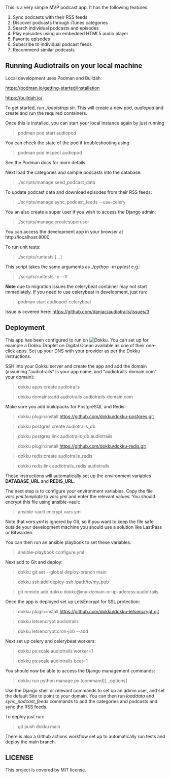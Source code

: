 This is a very simple MVP podcast app. It has the following features:

1. Sync podcasts with their RSS feeds
2. Discover podcasts through iTunes categories
3. Search individual podcasts and episodes
4. Play episodes using an embedded HTML5 audio player
5. Favorite episodes
6. Subscribe to individual podcast feeds
7. Recommend similar podcasts

## Running Audiotrails on your local machine

Local development uses Podman and Buildah:

https://podman.io/getting-started/installation

https://buildah.io/

To get started, run _./bootstrap.sh_. This will create a new pod, _audiopod_ and create and run the required containers.

Once this is installed, you can start your local instance again by just running

> podman pod start audiopod

You can check the state of the pod if troubleshooting using

> podman pod inspect audiopod

See the Podman docs for more details.

Next load the categories and sample podcasts into the database:

> ./scripts/manage seed_podcast_data

To update podcast data and download episodes from their RSS feeds:

> ./scripts/manage sync_podcast_feeds --use-celery

You an also create a super user if you wish to access the Django admin:

> ./scripts/manage createsuperuser

You can access the development app in your browser at http://localhost:8000.

To run unit tests:

> ./scripts/runtests [...]

This script takes the same arguments as _./python -m pytest_ e.g.:

> ./scripts/runtests -x --ff

**Note** due to migration issues the celerybeat container may not start immediately. If you need to use celerybeat in development, just run:

> podman start audiopod-celerybeat

Issue is covered here: https://github.com/danjac/audiotrails/issues/3

## Deployment

This app has been configured to run on ![Dokku](https://github.com/dokku/dokku). You can set up for example a Dokku Droplet on Digital Ocean available as one of their one-click apps. Set up your DNS with your provider as per the Dokku instructions.

SSH into your Dokku server and create the app and add the domain (assuming "audiotrails" is your app name, and "audiotrails-domain.com" your domain):

> dokku apps:create audiotrails

> dokku domains:add audiotrails audiotrails-domain.com

Make sure you add buildpacks for PostgreSQL and Redis:

> dokku plugin:install https://github.com/dokku/dokku-postgres.git

> dokku postgres:create audiotrails_db

> dokku postgres:link audiotrails_db audiotrails

> dokku plugin:install https://github.com/dokku/dokku-redis.git

> dokku redis:create audiotrails_redis

> dokku redis:link audiotrails_redis audiotrails

These instructions will automatically set up the environment variables **DATABASE_URL** and **REDIS_URL**.

The next step is to configure your environment variables. Copy the file _vars.yml.template_ to _vars.yml_ and enter the relevant values. You should encrypt this file using ansible-vault:

> ansible-vault encrypt vars.yml

Note that _vars.yml_ is ignored by Git, so if you want to keep the file safe outside your development machine you should use a solution like LastPass or Bitwarden.

You can then run an ansible playbook to set these variables:

> ansible-playbook configure.yml

Next add to Git and deploy:

> dokku git:set --global deploy-branch main

> dokku ssh:add deploy-ssh /path/to/my_pub

> git remote add dokku dokku@my-domain-or-ip-address:audiotrails

Once the app is deployed set up LetsEncrypt for SSL protection:

> dokku plugin:install https://github.com/dokku/dokku-letsencrypt.git

> dokku letsencrypt audiotrails

> dokku letsencrypt:cron-job --add

Next set up celery and celerybeat workers:

> dokku ps:scale audiotrails worker=1

> dokku ps:scale audiotrails beat=1

You should now be able to access the Django management commands:

> dokku run python manage.py [command][...options]

Use the Django shell or relevant commands to set up an admin user, and set the default Site to point to your domain. You can then run _loaddata_ and _sync_podcast_feeds_ commands to add the categories and podcasts and sync the RSS feeds.

To deploy just run:

> git push dokku main

There is also a Github actions workflow set up to automatically run tests and deploy the main branch.

## LICENSE

This project is covered by MIT license.
